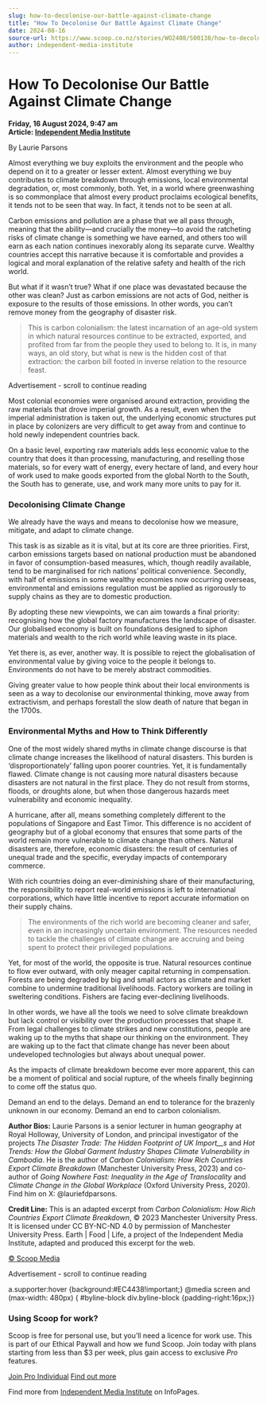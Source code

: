 ```yaml
---
slug: how-to-decolonise-our-battle-against-climate-change
title: "How To Decolonise Our Battle Against Climate Change"
date: 2024-08-16
source-url: https://www.scoop.co.nz/stories/WO2408/S00138/how-to-decolonise-our-battle-against-climate-change.htm
author: independent-media-institute
---
```

How To Decolonise Our Battle Against Climate Change
===================================================

**Friday, 16 August 2024, 9:47 am**  
**Article: [Independent Media Institute](https://info.scoop.co.nz/Independent_Media_Institute)**

By Laurie Parsons

Almost everything we buy exploits the environment and the people who depend on it to a greater or lesser extent. Almost everything we buy contributes to climate breakdown through emissions, local environmental degradation, or, most commonly, both. Yet, in a world where greenwashing is so commonplace that almost every product proclaims ecological benefits, it tends not to be seen that way. In fact, it tends not to be seen at all.

Carbon emissions and pollution are a phase that we all pass through, meaning that the ability—and crucially the money—to avoid the ratcheting risks of climate change is something we have earned, and others too will earn as each nation continues inexorably along its separate curve. Wealthy countries accept this narrative because it is comfortable and provides a logical and moral explanation of the relative safety and health of the rich world.

But what if it wasn’t true? What if one place was devastated because the other was clean? Just as carbon emissions are not acts of God, neither is exposure to the results of those emissions. In other words, you can’t remove money from the geography of disaster risk.

> This is carbon colonialism: the latest incarnation of an age-old system in which natural resources continue to be extracted, exported, and profited from far from the people they used to belong to. It is, in many ways, an old story, but what is new is the hidden cost of that extraction: the carbon bill footed in inverse relation to the resource feast.

Advertisement - scroll to continue reading





Most colonial economies were organised around extraction, providing the raw materials that drove imperial growth. As a result, even when the imperial administration is taken out, the underlying economic structures put in place by colonizers are very difficult to get away from and continue to hold newly independent countries back.

On a basic level, exporting raw materials adds less economic value to the country that does it than processing, manufacturing, and reselling those materials, so for every watt of energy, every hectare of land, and every hour of work used to make goods exported from the global North to the South, the South has to generate, use, and work many more units to pay for it.

### Decolonising Climate Change

We already have the ways and means to decolonise how we measure, mitigate, and adapt to climate change.

This task is as sizable as it is vital, but at its core are three priorities. First, carbon emissions targets based on national production must be abandoned in favor of consumption-based measures, which, though readily available, tend to be marginalised for rich nations’ political convenience. Secondly, with half of emissions in some wealthy economies now occurring overseas, environmental and emissions regulation must be applied as rigorously to supply chains as they are to domestic production.

By adopting these new viewpoints, we can aim towards a final priority: recognising how the global factory manufactures the landscape of disaster. Our globalised economy is built on foundations designed to siphon materials and wealth to the rich world while leaving waste in its place.

Yet there is, as ever, another way. It is possible to reject the globalisation of environmental value by giving voice to the people it belongs to. Environments do not have to be merely abstract commodities.

Giving greater value to how people think about their local environments is seen as a way to decolonise our environmental thinking, move away from extractivism, and perhaps forestall the slow death of nature that began in the 1700s.

### Environmental Myths and How to Think Differently

One of the most widely shared myths in climate change discourse is that climate change increases the likelihood of natural disasters. This burden is ‘disproportionately’ falling upon poorer countries. Yet, it is fundamentally flawed. Climate change is not causing more natural disasters because disasters are not natural in the first place. They do not result from storms, floods, or droughts alone, but when those dangerous hazards meet vulnerability and economic inequality.

A hurricane, after all, means something completely different to the populations of Singapore and East Timor. This difference is no accident of geography but of a global economy that ensures that some parts of the world remain more vulnerable to climate change than others. Natural disasters are, therefore, economic disasters: the result of centuries of unequal trade and the specific, everyday impacts of contemporary commerce.

With rich countries doing an ever-diminishing share of their manufacturing, the responsibility to report real-world emissions is left to international corporations, which have little incentive to report accurate information on their supply chains.

> The environments of the rich world are becoming cleaner and safer, even in an increasingly uncertain environment. The resources needed to tackle the challenges of climate change are accruing and being spent to protect their privileged populations.

Yet, for most of the world, the opposite is true. Natural resources continue to flow ever outward, with only meager capital returning in compensation. Forests are being degraded by big and small actors as climate and market combine to undermine traditional livelihoods. Factory workers are toiling in sweltering conditions. Fishers are facing ever-declining livelihoods.

In other words, we have all the tools we need to solve climate breakdown but lack control or visibility over the production processes that shape it. From legal challenges to climate strikes and new constitutions, people are waking up to the myths that shape our thinking on the environment. They are waking up to the fact that climate change has never been about undeveloped technologies but always about unequal power.

As the impacts of climate breakdown become ever more apparent, this can be a moment of political and social rupture, of the wheels finally beginning to come off the status quo.

Demand an end to the delays. Demand an end to tolerance for the brazenly unknown in our economy. Demand an end to carbon colonialism.

**Author Bios:** Laurie Parsons is a senior lecturer in human geography at Royal Holloway, University of London, and principal investigator of the projects _The Disaster Trade: The Hidden Footprint of UK Import__s_ and _Hot Trends: How the Global Garment Industry Shapes Climate Vulnerability in Cambodia_. He is the author of _Carbon Colonialism: How Rich Countries Export Climate Breakdown_ (Manchester University Press, 2023) and co-author of _Going Nowhere Fast: Inequality in the Age of Translocality_ and _Climate Change in the Global Workplace_ (Oxford University Press, 2020). Find him on X: @lauriefdparsons.

**Credit Line:** This is an adapted excerpt from _Carbon Colonialism: How Rich Countries Export Climate Breakdown_, © 2023 Manchester University Press. It is licensed under CC BY-NC-ND 4.0 by permission of Manchester University Press. Earth | Food | Life, a project of the Independent Media Institute, adapted and produced this excerpt for the web.

[© Scoop Media](http://www.scoop.co.nz/about/terms.html)  

Advertisement - scroll to continue reading



a.supporter:hover {background:#EC4438!important;} @media screen and (max-width: 480px) { #byline-block div.byline-block {padding-right:16px;}}

### Using Scoop for work?

Scoop is free for personal use, but you’ll need a licence for work use. This is part of our Ethical Paywall and how we fund Scoop. Join today with plans starting from less than $3 per week, plus gain access to exclusive _Pro_ features.  
  
[Join Pro Individual](https://pro.scoop.co.nz/Individual/?from=ProIn24) [Find out more](https://pro.scoop.co.nz/using-scoop-for-work/?from=ProIn24)

Find more from [Independent Media Institute](https://info.scoop.co.nz/Independent_Media_Institute) on InfoPages.